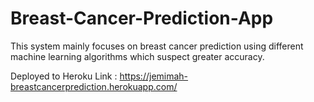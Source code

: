 # Breast-Cancer-Prediction-App

This system mainly focuses on breast cancer prediction using different machine learning algorithms which suspect greater accuracy.

Deployed to Heroku Link : https://jemimah-breastcancerprediction.herokuapp.com/
